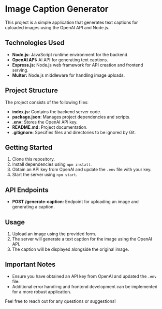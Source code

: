 # Image Caption Generator

This project is a simple application that generates text captions for uploaded images using the OpenAI API and Node.js.

## Technologies Used
- **Node.js:** JavaScript runtime environment for the backend.
- **OpenAI API:** AI API for generating text captions.
- **Express.js:** Node.js web framework for API creation and frontend serving.
- **Multer:** Node.js middleware for handling image uploads.

## Project Structure
The project consists of the following files:
- **index.js:** Contains the backend server code.
- **package.json:** Manages project dependencies and scripts.
- **.env:** Stores the OpenAI API key.
- **README.md:** Project documentation.
- **.gitignore:** Specifies files and directories to be ignored by Git.

## Getting Started
1. Clone this repository.
2. Install dependencies using `npm install`.
3. Obtain an API key from OpenAI and update the `.env` file with your key.
4. Start the server using `npm start`.

## API Endpoints
- **POST /generate-caption:** Endpoint for uploading an image and generating a caption.

## Usage
1. Upload an image using the provided form.
2. The server will generate a text caption for the image using the OpenAI API.
3. The caption will be displayed alongside the original image.

## Important Notes
- Ensure you have obtained an API key from OpenAI and updated the `.env` file.
- Additional error handling and frontend development can be implemented for a more robust application.

Feel free to reach out for any questions or suggestions!

